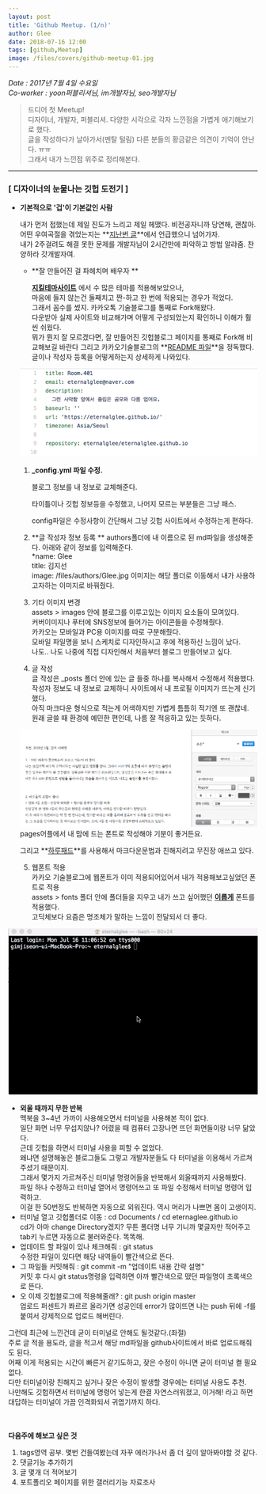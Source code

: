 ```yaml
---
layout: post
title: 'Github Meetup. (1/n)'
author: Glee
date: 2018-07-16 12:00
tags: [github,Meetup]
image: /files/covers/github-meetup-01.jpg
---
```


*Date : 2017년 7월 4일 수요일*  
*Co-worker   : yoon퍼블리셔님, im개발자님, seo개발자님*   


> 드디어 첫 Meetup!  
> 디자이너, 개발자, 퍼블리셔. 다양한 시각으로 각자 느낀점을 가볍게 애기해보기로 했다.  
> 글을 작성하다가 날아가서(멘탈 털림) 다른 분들의 황금같은 의견이 기억이 안난다. ㅠㅠ  
> 그래서 내가 느낀점 위주로 정리해본다.  

- - -



### [ 디자이너의 눈물나는 깃헙 도전기 ]    

- **기본적으로 '겁'이 기본값인 사람**  

  내가 먼저 접했는데 제일 진도가 느리고 제일 헤맸다. 비전공자니까 당연해, 괜찮아.  
  어떤 우여곡절을 겪었는지는 **[지난번 글](https://eternalglee.github.io/2018/07/10/start_github/)**에서 언급했으니 넘어가자.  
  내가 2주걸려도 해결 못한 문제를 개발자님이 2시간만에 파악하고 방법 알랴줌. 찬양하라 갓개발자여.  


  - **잘 만들어진 걸 파헤치며 배우자  **

      **[지킬테마사이트](https://jekyllthemes.org/)** 에서 수 많은 테마를 적용해보았으나,  
      마음에 들지 않는건 둘째치고 짠-하고 한 번에 적용되는 경우가 적었다.  
      그래서 꼼수를 썼지.  카카오톡 기술블로그를 통째로 Fork해왔다.  
      다운받아 실제 사이트와 비교해가며 어떻게 구성되었는지 확인하니 이해가 훨씬 쉬웠다.  
      뭐가 뭔지 잘 모르겠다면, 잘 만들어진 깃헙블로그 페이지를 통째로 Fork해 비교해보길 바란다  그리고 카카오기술블로그의 **[README 파일](https://github.com/kakao/kakao.github.io/blob/master/README.md)**을 정독했다. 글이나 작성자 등록을 어떻게하는지 상세하게 나와있다.  



  ![가장 기초가 되는 config파일 수정하기](/files/config-edit.png)  

  1. **_config.yml 파일 수정.**

      블로그 정보를 내 정보로 교체해준다.

      타이틀이나 깃헙 정보등을 수정했고, 나머지 모르는 부분들은 그냥 패스. 

      config파일은 수정사항이 간단해서 그냥 깃헙 사이트에서 수정하는게 편하다.  

  2. **글 작성자 정보 등록  **
authors폴더에 내 이름으로 된 md파일을 생성해준다. 아래와 같이 정보를 입력해준다.  
*name: Glee  
title: 김지선  
image: /files/authors/Glee.jpg
이미지는 해당 폴더로 이동해서 내가 사용하고자하는 이미지로 바꿔줬다.  

  3. 기타 이미지 변경  
    assets > images 안에 블로그를 이루고있는 이미지 요소들이 모여있다.  
    커버이미지나 푸터에 SNS정보에 들어가는 아이콘들을 수정해줬다.  
    카카오는 모바일과 PC용 이미지를 따로 구분해줬다.  
    모바일 파일명을 보니 스케치로 디자인하시고 후에 적용하신 느낌이 났다.  
    나도.. 나도 나중에 직접 디자인해서 처음부터 블로그 만들어보고 싶다.  

  4. 글 작성  
    글 작성은 _posts 폴더 안에 있는 글 들중 하나를 복사해서 수정해서 적용했다.  
    작성자 정보도 내 정보로 교체하니 사이트에서 내 프로필 이미지가 뜨는게 신기했다.  
    아직 마크다운 형식으로 적는게 어색하지만 가볍게 틈틈히 적기엔 또 괜찮네.  
    원래 글쓸 때 환경에 예민한 편인데, 나름 잘 적응하고 있는 듯하다.  

  ![예민한 사람의 평소 글쓰기 환경](/files/write-in-pages.png)  
  pages어플에서 내 맘에 드는 폰트로 작성해야 기분이 좋거든요.  
    
  그리고 **[하루패드](http://pad.haroopress.com/page.html)**를 사용해서 마크다운문법과 친해지려고 무진장 애쓰고 있다.  


  5. 웹폰트 적용  
    카카오 기술블로그에 웹폰트가 이미 적용되어있어서 내가 적용해보고싶었던 폰트로 적용  
    assets > fonts 폴더 안에 폴더들을 지우고 내가 쓰고 싶어했던 **[이롭게](http://font.iropke.com/batang/)** 폰트를 적용했다.  
    고딕체보다 요즘은 명조체가 말하는 느낌이 전달되서 더 좋다.  


 ![터미널이랑 칭구칭긔](/files/my-terminal.gif)   
 - **외울 때까지 무한 반복**  
     맥북을 3~4년 가까이 사용해오면서 터미널을 사용해본 적이 없다.  
       일단 화면 너무 무섭지않나? 어렸을 때 컴퓨터 고장나면 뜨던 화면들이랑 너무 닮았다.  
       근데 깃헙을 하면서 터미널 사용을 피할 수 없었다.  
       왜냐면 설명해놓은 블로그들도 그렇고 개발자분들도 다 터미널을 이용해서 가르쳐주셨기 때문이지.  
       그래서 몇가지 가르쳐주신 터미널 명령어들을 반복해서 외울때까지 사용해봤다.  
       파일 하나 수정하고 터미널 열어서 명령어쓰고 또 파일 수정해서 터미널 명령어 입력하고.  
       이걸 한 50번정도 반복하면 자동으로 외워진다. 역시 머리가 나쁘면 몸이 고생이지.   
  - 터미널 열고 깃헙폴더로 이동 : cd Documents / cd eternaglee.github.io  
    cd가 아마 change Directory겠지? 무튼 폴더명 너무 기니까 몇글자만 적어주고 tab키 누르면 자동으로 불러와준다. 똑똑해.  
  - 업데이트 할 파일이 있나 체크해줘 : git status  
    수정한 파일이 있다면 해당 내역들이 빨간색으로 뜬다.  
  - 그 파일들 커밋해줘 : git commit -m "업데이트 내용 간략 설명"  
    커밋 후 다시 git status명령을 입력하면 아까 빨간색으로 떴던 파일명이 초록색으로 뜬다.  
  - 오 이제 깃헙블로그에 적용해줄래? : git push origin master  
    업로드 퍼센트가 쫘르르 올라가면 성공인데 error가 많이뜨면 나는 push 뒤에 -f를 붙여서 강제적으로 업로드 해버린다.  

  그런데 최근에 느낀건데 굳이 터미널로 안해도 될것같다.(좌절)  
  주로 글 적을 용도라, 글을 적고서 해당 md파일을 github사이트에서 바로 업로드해줘도 된다.  
  어째 이게 적용되는 시간이 빠른거 같기도하고, 잦은 수정이 아니면 굳이 터미널 켤 필요 없다.  
  다만 터미널이랑 친해지고 싶거나 잦은 수정이 발생할 경우에는 터미널 사용도 추천.  
  나만해도 깃헙하면서 터미널에 명령어 넣는게 한결 자연스러워졌고, 이거해! 라고 하면 대답하는 터미널이 가끔 인격화되서 귀엽기까지 하다.  


​    
​    
  **다음주에 해보고 싶은 것**  
  1. tags영역 공부. 몇번 건들여봤는데 자꾸 에러가나서 좀 더 깊이 알아봐야할 것 같다.  
  2. 댓글기능 추가하기  
  3. 글 몇개 더 적어보기  
  4. 포트폴리오 페이지를 위한 갤러리기능 자료조사  

